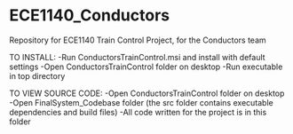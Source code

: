# ECE1140_Conductors
Repository for ECE1140 Train Control Project, for the Conductors team

TO INSTALL:
-Run ConductorsTrainControl.msi and install with default settings
-Open ConductorsTrainControl folder on desktop
-Run executable in top directory

TO VIEW SOURCE CODE:
-Open ConductorsTrainControl folder on desktop
-Open FinalSystem_Codebase folder (the src folder contains executable dependencies and build files)
-All code written for the project is in this folder
